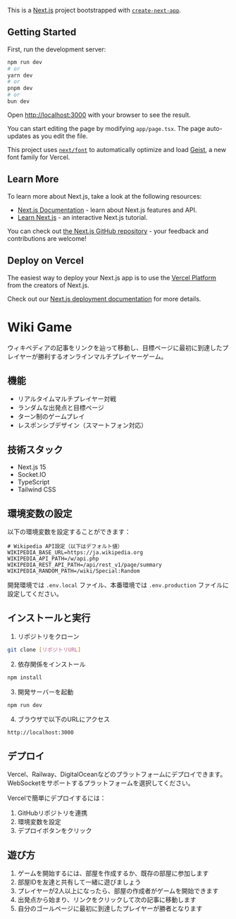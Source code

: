This is a [Next.js](https://nextjs.org) project bootstrapped with [`create-next-app`](https://nextjs.org/docs/app/api-reference/cli/create-next-app).

## Getting Started

First, run the development server:

```bash
npm run dev
# or
yarn dev
# or
pnpm dev
# or
bun dev
```

Open [http://localhost:3000](http://localhost:3000) with your browser to see the result.

You can start editing the page by modifying `app/page.tsx`. The page auto-updates as you edit the file.

This project uses [`next/font`](https://nextjs.org/docs/app/building-your-application/optimizing/fonts) to automatically optimize and load [Geist](https://vercel.com/font), a new font family for Vercel.

## Learn More

To learn more about Next.js, take a look at the following resources:

- [Next.js Documentation](https://nextjs.org/docs) - learn about Next.js features and API.
- [Learn Next.js](https://nextjs.org/learn) - an interactive Next.js tutorial.

You can check out [the Next.js GitHub repository](https://github.com/vercel/next.js) - your feedback and contributions are welcome!

## Deploy on Vercel

The easiest way to deploy your Next.js app is to use the [Vercel Platform](https://vercel.com/new?utm_medium=default-template&filter=next.js&utm_source=create-next-app&utm_campaign=create-next-app-readme) from the creators of Next.js.

Check out our [Next.js deployment documentation](https://nextjs.org/docs/app/building-your-application/deploying) for more details.

# Wiki Game

ウィキペディアの記事をリンクを辿って移動し、目標ページに最初に到達したプレイヤーが勝利するオンラインマルチプレイヤーゲーム。

## 機能

- リアルタイムマルチプレイヤー対戦
- ランダムな出発点と目標ページ
- ターン制のゲームプレイ
- レスポンシブデザイン（スマートフォン対応）

## 技術スタック

- Next.js 15
- Socket.IO
- TypeScript
- Tailwind CSS

## 環境変数の設定

以下の環境変数を設定することができます：

```env
# Wikipedia API設定（以下はデフォルト値）
WIKIPEDIA_BASE_URL=https://ja.wikipedia.org
WIKIPEDIA_API_PATH=/w/api.php
WIKIPEDIA_REST_API_PATH=/api/rest_v1/page/summary
WIKIPEDIA_RANDOM_PATH=/wiki/Special:Random
```

開発環境では `.env.local` ファイル、本番環境では `.env.production` ファイルに設定してください。

## インストールと実行

1. リポジトリをクローン
```bash
git clone [リポジトリURL]
```

2. 依存関係をインストール
```bash
npm install
```

3. 開発サーバーを起動
```bash
npm run dev
```

4. ブラウザで以下のURLにアクセス
```
http://localhost:3000
```

## デプロイ

Vercel、Railway、DigitalOceanなどのプラットフォームにデプロイできます。WebSocketをサポートするプラットフォームを選択してください。

Vercelで簡単にデプロイするには：

1. GitHubリポジトリを連携
2. 環境変数を設定
3. デプロイボタンをクリック

## 遊び方

1. ゲームを開始するには、部屋を作成するか、既存の部屋に参加します
2. 部屋IDを友達と共有して一緒に遊びましょう
3. プレイヤーが2人以上になったら、部屋の作成者がゲームを開始できます
4. 出発点から始まり、リンクをクリックして次の記事に移動します
5. 自分のゴールページに最初に到達したプレイヤーが勝者となります
